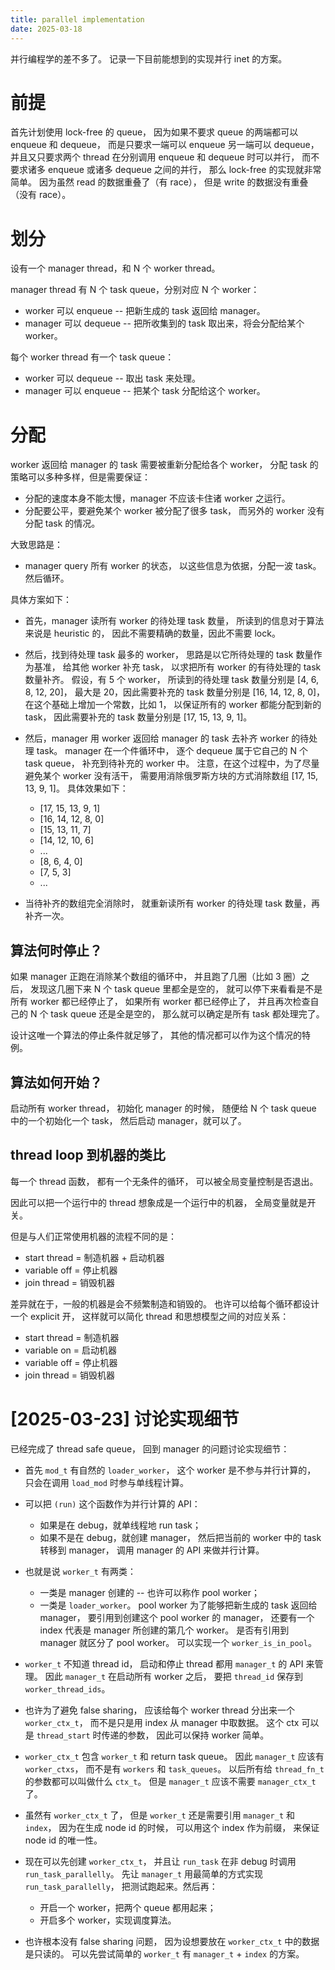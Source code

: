```yaml
---
title: parallel implementation
date: 2025-03-18
---
```


并行编程学的差不多了。
记录一下目前能想到的实现并行 inet 的方案。

# 前提

首先计划使用 lock-free 的 queue，
因为如果不要求 queue 的两端都可以 enqueue 和 dequeue，
而是只要求一端可以 enqueue 另一端可以 dequeue，
并且又只要求两个 thread 在分别调用 enqueue 和 dequeue 时可以并行，
而不要求诸多 enqueue 或诸多 dequeue 之间的并行，
那么 lock-free 的实现就非常简单。
因为虽然 read 的数据重叠了（有 race），
但是 write 的数据没有重叠（没有 race）。

# 划分

设有一个 manager thread，和 N 个 worker thread。

manager thread 有 N 个 task queue，分别对应 N 个 worker：

- worker 可以 enqueue -- 把新生成的 task 返回给 manager。
- manager 可以 dequeue -- 把所收集到的 task 取出来，将会分配给某个 worker。

每个 worker thread 有一个 task queue：

- worker 可以 dequeue -- 取出 task 来处理。
- manager 可以 enqueue -- 把某个 task 分配给这个 worker。

# 分配

worker 返回给 manager 的 task 需要被重新分配给各个 worker，
分配 task 的策略可以多种多样，但是需要保证：

- 分配的速度本身不能太慢，manager 不应该卡住诸 worker 之运行。
- 分配要公平，要避免某个 worker 被分配了很多 task，
  而另外的 worker 没有分配 task 的情况。

大致思路是：

- manager query 所有 worker 的状态，
  以这些信息为依据，分配一波 task。
  然后循环。

具体方案如下：

- 首先，manager 读所有 worker 的待处理 task 数量，
  所读到的信息对于算法来说是 heuristic 的，
  因此不需要精确的数量，因此不需要 lock。

- 然后，找到待处理 task 最多的 worker，
  思路是以它所待处理的 task 数量作为基准，
  给其他 worker 补充 task，
  以求把所有 worker 的有待处理的 task 数量补齐。
  假设，有 5 个 worker，
  所读到的待处理 task 数量分别是 [4, 6, 8, 12, 20]，
  最大是 20，因此需要补充的 task 数量分别是 [16, 14, 12, 8, 0]，
  在这个基础上增加一个常数，比如 1，
  以保证所有的 worker 都能分配到新的 task，
  因此需要补充的 task 数量分别是 [17, 15, 13, 9, 1]。

- 然后，manager 用 worker 返回给 manager 的 task
  去补齐 worker 的待处理 task。
  manager 在一个件循环中，
  逐个 dequeue 属于它自己的 N 个 task queue，
  补充到待补充的 worker 中。
  注意，在这个过程中，为了尽量避免某个 worker 没有活干，
  需要用消除俄罗斯方块的方式消除数组 [17, 15, 13, 9, 1]。
  具体效果如下：
  - [17, 15, 13, 9, 1]
  - [16, 14, 12, 8, 0]
  - [15, 13, 11, 7]
  - [14, 12, 10, 6]
  - ...
  - [8, 6, 4, 0]
  - [7, 5, 3]
  - ...

- 当待补齐的数组完全消除时，
  就重新读所有 worker 的待处理 task 数量，再补齐一次。

## 算法何时停止？

如果 manager 正跑在消除某个数组的循环中，
并且跑了几圈（比如 3 圈）之后，
发现这几圈下来 N 个 task queue 里都全是空的，
就可以停下来看看是不是所有 worker 都已经停止了，
如果所有 worker 都已经停止了，
并且再次检查自己的 N 个 task queue 还是全是空的，
那么就可以确定是所有 task 都处理完了。

设计这唯一个算法的停止条件就足够了，
其他的情况都可以作为这个情况的特例。

## 算法如何开始？

启动所有 worker thread，
初始化 manager 的时候，
随便给 N 个 task queue 中的一个初始化一个 task，
然后启动 manager，就可以了。

## thread loop 到机器的类比

每一个 thread 函数，
都有一个无条件的循环，
可以被全局变量控制是否退出。

因此可以把一个运行中的 thread
想象成是一个运行中的机器，
全局变量就是开关。

但是与人们正常使用机器的流程不同的是：

- start thread = 制造机器 + 启动机器
- variable off = 停止机器
- join thread = 销毁机器

差异就在于，一般的机器是会不频繁制造和销毁的。
也许可以给每个循环都设计一个 explicit 开，
这样就可以简化 thread 和思想模型之间的对应关系：

- start thread = 制造机器
- variable on = 启动机器
- variable off = 停止机器
- join thread = 销毁机器

# [2025-03-23] 讨论实现细节

已经完成了 thread safe queue，
回到 manager 的问题讨论实现细节：

- 首先 `mod_t` 有自然的 `loader_worker`，
  这个 worker 是不参与并行计算的，
  只会在调用 `load_mod` 时参与单线程计算。

- 可以把 `(run)` 这个函数作为并行计算的 API：
  - 如果是在 debug，就单线程地 run task；
  - 如果不是在 debug，就创建 manager，
    然后把当前的 worker 中的 task 转移到 manager，
    调用 manager 的 API 来做并行计算。

- 也就是说 `worker_t` 有两类：
  - 一类是 manager 创建的 -- 也许可以称作 pool worker；
  - 一类是 `loader_worker`。
  pool worker 为了能够把新生成的 task 返回给 manager，
  要引用到创建这个 pool worker 的 manager，
  还要有一个 index 代表是 manager 所创建的第几个 worker。
  是否有引用到 manager 就区分了 pool worker。
  可以实现一个 `worker_is_in_pool`。

- `worker_t` 不知道 thread id，
  启动和停止 thread 都用 `manager_t` 的 API 来管理。
  因此 `manager_t` 在启动所有 worker 之后，
  要把 `thread_id` 保存到 `worker_thread_ids`。

- 也许为了避免 false sharing，
  应该给每个 worker thread 分出来一个 `worker_ctx_t`，
  而不是只是用 index 从 manager 中取数据。
  这个 ctx 可以是 `thread_start` 时传递的参数，
  因此可以保持 worker 简单。

- `worker_ctx_t` 包含 `worker_t` 和 return task queue。
  因此 `manager_t` 应该有 `worker_ctxs`，
  而不是有 `workers` 和 `task_queues`。
  以后所有给 `thread_fn_t` 的参数都可以叫做什么 `ctx_t`。
  但是 `manager_t` 应该不需要 `manager_ctx_t` 了。

- 虽然有 `worker_ctx_t` 了，
  但是 `worker_t` 还是需要引用 `manager_t` 和 `index`，
  因为在生成 node id 的时候，
  可以用这个 index 作为前缀，
  来保证 node id 的唯一性。

- 现在可以先创建 `worker_ctx_t`，
  并且让 `run_task` 在非 debug 时调用 `run_task_parallelly`。
  先让 `manager_t` 用最简单的方式实现 `run_task_parallelly`，
  把测试跑起来。然后再：
  - 开启一个 worker，把两个 queue 都用起来；
  - 开启多个 worker，实现调度算法。

- 也许根本没有 false sharing 问题，
  因为设想要放在 `worker_ctx_t` 中的数据是只读的。
  可以先尝试简单的 `worker_t` 有 `manager_t` + `index` 的方案。
